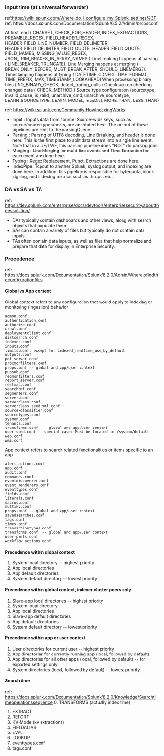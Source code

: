 ### input time (at universal forwarder)
ref:https://wiki.splunk.com/Where_do_I_configure_my_Splunk_settings%3F \
ref: https://docs.splunk.com/Documentation/Splunk/6.5.2/Admin/propsconf

At first read ( CHARSET, CHECK_FOR_HEADER, INDEX_EXTRACTIONS, PREAMBLE_REGEX, FIELD_HEADER_REGEX, HEADER_FIELD_LINE_NUMBER, FIELD_DELIMETER, HEADER_FIELD_DELIMTER, FIELD_QUOTE, HEADER_FIELD_QUOTE, FIELD_NAMES, MISSING_VALUE_REGEX, JSON_TRIM_BRACES_IN_ARRAY_NAMES  )
Linebreaking happens at parsing ( LINE_BREAKER, TRUNCATE).
Line Merging happens at merging ( BREAK_ONLY_BEFORE, MUST_BREAK_AFTER, SHOULD_LINEMERGE).
Timestamping happens at typing ( DATETIME_CONFIG, TIME_FORMAT, TIME_PREFIX, MAX_TIMESTAMP_LOOKAHEAD)
When processing binary files ( NO_BINARY_CHECK, detect_trailing_nulls )
Checksum on checking changed data ( CHECK_METHOD )
Source type configuration (sourcetype, invalid_cause, is_valid, unarchive_cmd, unarchive_sourcetype, LEARN_SOURCETYPE, LEARN_MODEL, maxDist, MORE_THAN, LESS_THAN)


ref: https://wiki.splunk.com/Community:HowIndexingWorks
 - Input    : Inputs data from source. Source-wide keys, such as source/sourcetypes/hosts, are annotated here. 
              The output of these pipelines are sent to the parsingQueue.
 - Parsing  : Parsing of UTF8 decoding, Line Breaking, and header is done here. This is the first place to split data stream into a single line event. 
              Note that in a UF/LWF, this parsing pipeline does "NOT" do parsing jobs. 
 - Merging  : Line Merging for multi-line events and Time Extraction for each event are done here.
 - Typing   : Regex Replacement, Punct. Extractions are done here.
 - IndexPipe: Tcpout to another Splunk, syslog output, and indexing are done here.
              In addition, this pipeline is responsible for bytequota, block signing, and indexing metrics such as thruput etc.


### DA vs SA vs TA
ref: https://dev.splunk.com/enterprise/docs/devtools/enterprisesecurity/abouttheessolution/

* DAs typically contain dashboards and other views, along with search objects that populate them.
* SAs can contain a variety of files but typically do not contain data inputs.
* TAs often contain data inputs, as well as files that help normalize and prepare that data for display in Enterprise Security.


### Precedence
ref: https://docs.splunk.com/Documentation/Splunk/8.2.0/Admin/Wheretofindtheconfigurationfiles

#### Global vs App context
Global context refers to any configuration that would apply to indexing or monitoring (ingestion) behavior
```
admon.conf
authentication.conf
authorize.conf
crawl.conf
deploymentclient.conf
distsearch.conf
indexes.conf
inputs.conf
limits.conf, except for indexed_realtime_use_by_default
outputs.conf
pdf_server.conf
procmonfilters.conf
props.conf -- global and app/user context
pubsub.conf
regmonfilters.conf
report_server.conf
restmap.conf
searchbnf.conf
segmenters.conf
server.conf
serverclass.conf
serverclass.seed.xml.conf
source-classifier.conf
sourcetypes.conf
sysmon.conf
tenants.conf
transforms.conf  -- global and app/user context
user-seed.conf -- special case: Must be located in /system/default
web.conf
wmi.conf
```

App context refers to search related functionalities or items specific to an app
```
alert_actions.conf
app.conf
audit.conf
commands.conf
eventdiscoverer.conf
event_renderers.conf
eventtypes.conf
fields.conf
literals.conf
macros.conf
multikv.conf
props.conf -- global and app/user context
savedsearches.conf
tags.conf
times.conf
transactiontypes.conf
transforms.conf  -- global and app/user context
user-prefs.conf
workflow_actions.conf
```

#### Precedence within global context
1. System local directory -- highest priority
2. App local directories
3. App default directories
4. System default directory -- lowest priority

#### Precedence within global context, indexer cluster peers only
1. Slave-app local directories -- highest priority
2. System local directory
3. App local directories
4. Slave-app default directories
5. App default directories
6. System default directory -- lowest priority

#### Precedence within app or user context
1. User directories for current user -- highest priority
2. App directories for currently running app (local, followed by default)
3. App directories for all other apps (local, followed by default) -- for exported settings only
4. System directories (local, followed by default) -- lowest priority

#### Search time
ref: https://docs.splunk.com/Documentation/Splunk/8.2.0/Knowledge/Searchtimeoperationssequence
0. TRANSFORMS (actually index time)
1. EXTRACT
2. REPORT
3. KV-Mode (kv extractions)
4. FIELDALIAS
5. EVAL
6. LOOKUP
7. eventtypes.conf
8. tags.conf
